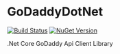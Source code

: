 # GoDaddyDotNet 
[![Build Status](https://travis-ci.org/bayological/GoDaddyDotNet.svg?branch=master)](https://travis-ci.org/bayological/GoDaddyDotNet)
[![NuGet Version](https://badge.fury.io/nu/GoDaddyDotNet.svg)](https://badge.fury.io/nu/GoDaddyDotNet)

.Net Core GoDaddy Api Client Library
